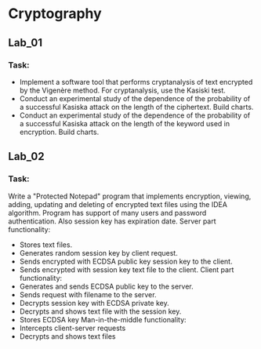 # Cryptography
## Lab_01
### Task:
* Implement a software tool that performs cryptanalysis of text encrypted by the Vigenère method. For cryptanalysis, use the Kasiski test.
* Conduct an experimental study of the dependence of the probability of a successful Kasiska attack on the length of the ciphertext. Build charts.
* Conduct an experimental study of the dependence of the probability of a successful Kasiska attack on the length of the keyword used in encryption. Build charts.
## Lab_02
### Task:
Write a "Protected Notepad" program that implements encryption, viewing, adding, updating and deleting of encrypted text files using the IDEA algorithm. 
Program has support of many users and password authentication. Also session key has expiration date.
Server part functionality:
* Stores text files.
* Generates random session key by client request.
* Sends encrypted with ECDSA public key session key to the client.
* Sends encrypted with session key text file to the client.
Client part functionality:
* Generates and sends ECDSA public key to the server.
* Sends request with filename to the server.
* Decrypts session key with ECDSA private key.
* Decrypts and shows text file with the session key.
* Stores ECDSA key
Man-in-the-middle functionality:
* Intercepts client-server requests
* Decrypts and shows text files
